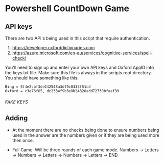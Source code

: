 # Powershell CountDown Game

## API keys
There are two API's being used in this script that require authentication. 

1. https://developer.oxforddictionaries.com
2. https://azure.microsoft.com/en-au/services/cognitive-services/spell-check/

You'll need to sign up and enter your own API keys and Oxford AppID into the keys.txt file.
Make sure this file is always in the scripts root directory. You should have something like this:

```
Bing = 5f4e2cbf3de242548a3d79c0333f51cd 
Oxford = c3e76f85, dc2334f9b3e8b24320add72730bfaaf39
```
###### FAKE KEYS


## Adding
* At the moment there are no checks being done to ensure numbers being used in 
  the answer are the numbers given or if they are being used more then once.

* Full Game. Will be three rounds of each game mode. 
  Numbers -> Letters -> Numbers -> Letters -> Numbers -> Letters -> END 

